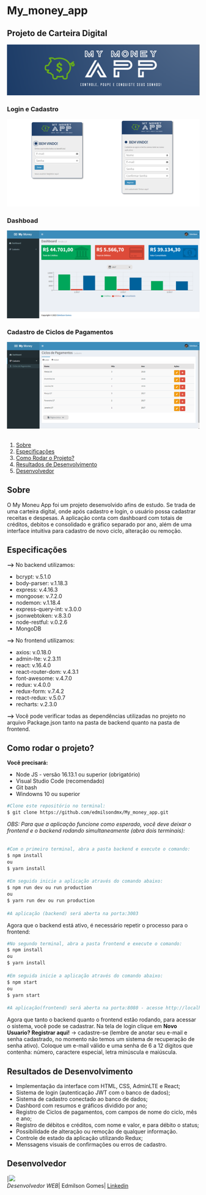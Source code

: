 # My_money_app

## Projeto de Carteira Digital

<img src="./frontend/src/assets/my_money_app3.png" alt="logo" />

### Login e Cadastro

<img src="./frontend/src/assets/login.png" alt="login" />

### Dashboad

<img src="./frontend/src/assets/dashboard.png" alt="dashboard" />

### Cadastro de Ciclos de Pagamentos

<img src="./frontend/src/assets/ciclo_pagamento.png" alt="ciclos de pagamento" />

<br/>
<br/>
<ol>
    <li><a href="#sobre">Sobre</a></li>
    <li> <a href="#especificacoes">Especificações</a></li>
    <li> <a href="#comorodaroprojeto">Como Rodar o Projeto?</a> </li>
    <li> <a href="#resultados"> Resultados de Desenvolvimento</a> </li>
    <li> <a href="#desenvolvedor">Desenvolvedor</a></li>
</ol>

<h2 id="sobre">Sobre</h2>

O My Moneu App foi um projeto desenvolvido afins de estudo. Se trada de uma carteira digital, onde após cadastro e login, o usuário possa cadastrar receitas e despesas. A aplicação conta com dashboard com totais de créditos, debitos e consolidado e gráfico separado por ano, além de uma interface intuitiva para cadastro de novo ciclo, alteração ou remoção.

<h2 id="especificacoes">Especificações</h2>

<b>--></b> No backend utilizamos:

<ul>
<li>bcrypt: v.5.1.0</li>
<li>body-parser: v.1.18.3</li>
<li>express: v.4.16.3</li>
<li>mongoose: v.7.2.0</li>
<li>nodemon: v.1.18.4</li>
<li>express-query-int: v.3.0.0</li>
<li>jsonwebtoken: v.8.3.0</li>
<li>node-restful: v.0.2.6</li>
<li>MongoDB</li>
</ul>
<b>--></b> No frontend utilizamos:
<ul>
<li> axios: v.0.18.0</li>
<li> admin-lte: v.2.3.11</li>
<li> react: v.16.4.0</li>
<li> react-router-dom: v.4.3.1</li>
<li> font-awesome: v.4.7.0</li>
<li> redux: v.4.0.0</li>
<li> redux-form: v.7.4.2</li>
<li> react-redux: v.5.0.7</li>
<li> recharts: v.2.3.0</li>
</ul>

<b>--></b> Você pode verificar todas as dependências utilizadas no projeto no arquivo Package.json tanto na pasta de backend quanto na pasta de frontend.

<h2 id="comorodaroprojeto">Como rodar o projeto?</h2>

<b>Você precisará:</b>

<ul>
    <li>Node JS - versão 16.13.1 ou superior (obrigatório)</li>
    <li>Visual Studio Code (recomendado)</li>
    <li>Git bash </li>
    <li>Windowns 10 ou superior</li>
</ul>

```bash
#Clone este repositório no terminal:
$ git clone https://github.com/edmilsondmx/My_money_app.git
```

_OBS: Para que a aplicação funcione como esperado, você deve deixar o frontend e o backend rodando simultaneamente (abra dois terminais):_

```bash

#Com o primeiro terminal, abra a pasta backend e execute o comando:
$ npm install
ou
$ yarn install

#Em seguida inicie a aplicação através do comando abaixo:
$ npm run dev ou run production
ou
$ yarn run dev ou run production

#A aplicação (backend) será aberta na porta:3003

```

Agora que o backend está ativo, é necessário repetir o processo para o frontend:

```bash
#No segundo terminal, abra a pasta frontend e execute o comando:
$ npm install
ou
$ yarn install

#Em seguida inicie a aplicação através do comando abaixo:
$ npm start
ou
$ yarn start

#A aplicação(frontend) será aberta na porta:8080 - acesse http://localhost:8080.
```

Agora que tanto o backend quanto o frontend estão rodando, para acessar o sistema, você pode se cadastrar.
Na tela de login clique em <b>Novo Usuario? Registrar aqui!</b> -> cadastre-se (lembre de anotar seu e-mail e senha cadastrado, no momento não temos um sistema de recuperação de senha ativo). Coloque um e-mail válido e uma senha de 6 a 12 dígitos que contenha: número, caractere especial, letra minúscula e maiúscula.

<h2 id="resultados">Resultados de Desenvolvimento</h2>

- Implementação da interface com HTML, CSS, AdminLTE e React;
- Sistema de login (autenticação JWT com o banco de dados);
- Sistema de cadastro conectado ao banco de dados;
- Dashbord com resumos e gráficos dividido por ano;
- Registro de Ciclos de pagamentos, com campos de nome do ciclo, mês e ano;
- Registro de débitos e créditos, com nome e valor, e para débito o status;
- Possibilidade de alteração ou remoção de qualquer informação.
- Controle de estado da aplicação utilizando Redux;
- Menssagens visuais de confirmações ou erros de cadastro.

<h2 id="desenvolvedor">Desenvolvedor</h2>

|<img src="https://user-images.githubusercontent.com/100007542/163568393-67d6a3bb-20a7-4198-9bbc-9d95dcbf14c5.jpg" width="300"><br>_Desenvolvedor WEB_| Edmilson Gomes| [Linkedin](https://www.linkedin.com/in/edmilsondmx/)
